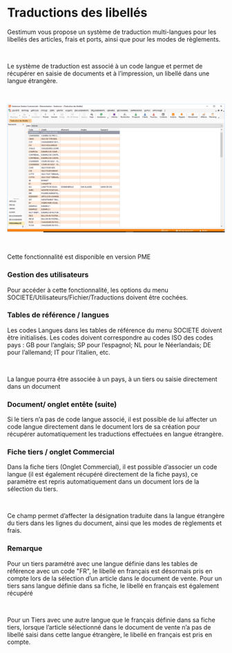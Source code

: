 # Traductions des libellés



Gestimum vous propose un système de traduction multi-langues pour les libellés des articles, frais et ports, ainsi que pour les modes de règlements.


 


Le système de traduction est associé à un code langue et permet de récupérer en saisie de documents et à l’impression, un libellé dans une langue étrangère.


 


![](../../assets/images/Traductions/1/TraductionsLibelles.png)


 


Cette fonctionnalité est disponible en version PME


### Gestion des utilisateurs


Pour accéder à cette fonctionnalité, les options du menu SOCIETE/Utilisateurs/Fichier/Traductions doivent être cochées.


### Tables de référence / langues


Les codes Langues dans les tables de référence du menu SOCIETE doivent être initialisés. Les codes doivent correspondre au codes ISO des codes pays : GB pour l’anglais; SP pour l’espagnol; NL pour le Néerlandais; DE pour l’allemand; IT pour l’italien, etc.


 


La langue pourra être associée à un pays, à un tiers ou saisie directement dans un document


### Document/ onglet entête (suite)


Si le tiers n’a pas de code langue associé, il est possible de lui affecter un code langue directement dans le document lors de sa création pour récupérer automatiquement les traductions effectuées en langue étrangère.


### Fiche tiers / onglet Commercial


Dans la fiche tiers (Onglet Commercial), il est possible d’associer un code langue (il est également récupéré directement de la fiche pays), ce paramètre est repris automatiquement dans un document lors de la sélection du tiers.


 


Ce champ permet d’affecter la désignation traduite dans la langue étrangère du tiers dans les lignes du document, ainsi que les modes de règlements et frais.


### Remarque


Pour un tiers paramétré avec une langue définie dans les tables de référence avec un code "FR", le libellé en français est désormais pris en compte lors de la sélection d’un article dans le document de vente. Pour un tiers sans langue définie dans sa fiche, le libellé en français est également récupéré


 


Pour un Tiers avec une autre langue que le français définie dans sa fiche tiers, lorsque l’article sélectionné dans le document de vente n’a pas de libellé saisi dans cette langue étrangère, le libellé en français est pris en compte.


